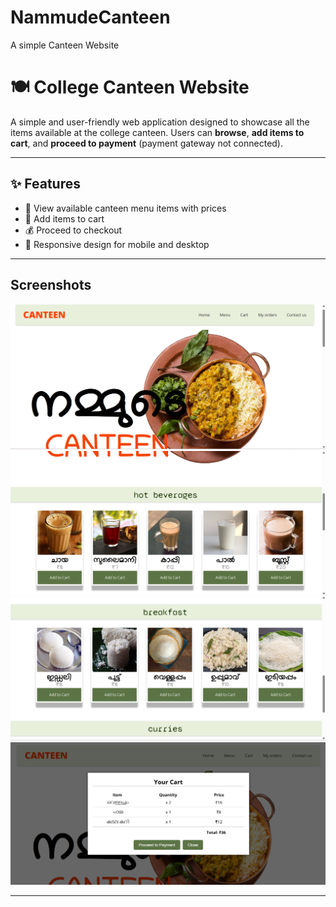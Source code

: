 # NammudeCanteen
A simple Canteen Website
# 🍽️ College Canteen Website

A simple and user-friendly web application designed to showcase all the items available at the college canteen. Users can **browse**, **add items to cart**, and **proceed to payment** (payment gateway not connected).

---

## ✨ Features

- 🧾 View available canteen menu items with prices
- 🛒 Add items to cart
- 💰 Proceed to checkout
- 📱 Responsive design for mobile and desktop


---

## Screenshots
![Alt Text](Screenshot%202025-06-15%20204126.png)
![Cart View](Screenshot%202025-06-15%20204149.png)
![Checkout](Screenshot%202025-06-15%20204222.png)
![ve](Screenshot%202025-06-15%20204325.png)


---


